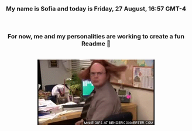 


<div align="center">
<h3 >My name is Sofia and today is Friday, 27 August, 16:57 GMT-4</h3><br>
<h3 >For now, me and my personalities are working to create a fun Readme 👋
</h3><br>
<img src='img/dwight.gif' alt='working...'/>
</div>
